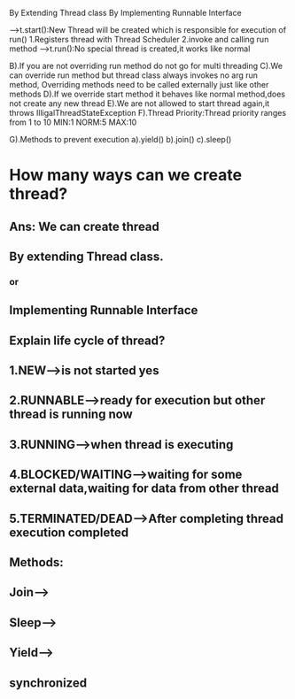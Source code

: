 By Extending Thread class
By Implementing Runnable Interface

-->t.start():New Thread will be created which is responsible for execution of run()
	1.Registers thread with Thread Scheduler
	2.invoke and calling run method
-->t.run():No special thread is created,it works like normal 

B).If you are not overriding run method do not go for multi threading
C).We can override run method but thread class always invokes no arg run method,
	Overriding methods need to be called externally just like other methods
D).If we override start method it behaves like normal method,does not create any new thread
E).We are not allowed to start thread again,it throws IlligalThreadStateException
F).Thread Priority:Thread priority ranges from 1 to 10
	MIN:1
	NORM:5
	MAX:10

G).Methods to prevent execution
	a).yield()
	b).join()
	c).sleep()

# How many ways can we create thread?
## Ans: We can create thread
## By extending Thread class.
### or
## Implementing Runnable Interface
## Explain life cycle of thread?
## 	1.NEW-->is not started yes
##	2.RUNNABLE-->ready for execution but other thread is running now
##	3.RUNNING-->when thread is executing
##	4.BLOCKED/WAITING-->waiting for some external data,waiting for data from other thread
##	5.TERMINATED/DEAD-->After completing thread execution completed
## Methods:
## Join-->
## Sleep-->
## Yield-->
## synchronized
